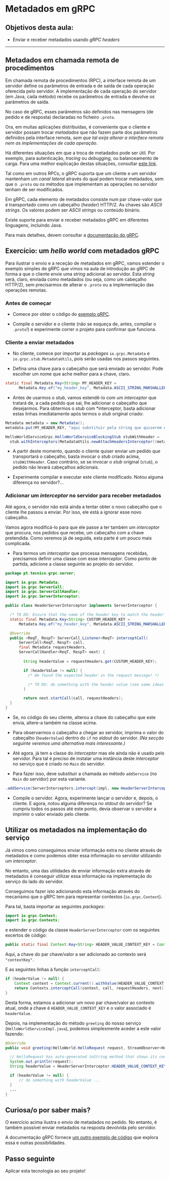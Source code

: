 # Metadados em gRPC

## Objetivos desta aula:

- Enviar e receber metadados usando *gRPC headers*

***

## Metadados em chamada remota de procedimentos

Em chamada remota de procedimentos (RPC), a interface remota de um servidor define
os parâmetros de entrada e de saída de cada operação oferecida pelo servidor.
A implementação de cada operação do servidor (em Java, cada método) recebe 
os parâmetros de entrada e devolve os parâmetros de saída.

No caso de gRPC, esses parâmetros são definidos nas mensagens (de pedido e de resposta)
declaradas no ficheiro `.proto`.

Ora, em muitas aplicações distribuídas, é conveniente que o cliente e servidor possam 
trocar *metadados* que não fazem parte dos parâmetros definidos pela interface remota, 
*sem que tal exija alterar a interface remota nem as implementações de cada operação*.

Há diferentes situações em que a troca de metadados pode ser útil. 
Por exemplo, para autenticação, *tracing* ou *debugging*, ou balanceamento de carga. 
Para uma melhor explicação destas situações, consultar [este link](https://grpc.io/docs/guides/metadata/).

Tal como em outros RPCs, o gRPC suporta que um cliente e um servidor mantenham um *canal lateral* 
através do qual podem trocar metadados, sem que o `.proto` ou os métodos que implementam 
as operações no servidor tenham de ser modificados.

Em gRPC, cada elemento de metadados consiste num par chave-valor que é transportado como um cabeçalho (*header*) HTTP/2.
As chaves são *ASCII strings*. Os valores podem ser *ASCII strings* ou conteúdo binário.

Existe suporte para enviar e receber metadados gRPC em diferentes linguagens, incluindo Java.

Para mais detalhes, devem consultar a [documentação do gRPC](https://grpc.io/docs/guides/metadata/).


## Exercício: um *hello world* com metadados gRPC

Para ilustrar o envio e a receção de metadados em gRPC, vamos estender o exemplo 
simples de gRPC que vimos na aula de introdução ao gRPC de forma a que o cliente envie uma 
*string* adicional ao servidor. 
Esta *string* será, claro, enviada como metadados (ou seja, como um cabeçalho HTTP/2), sem precisarmos
de alterar o `.proto` ou a implementação das operações remotas.

### Antes de começar

- Comece por obter o código do [exemplo gRPC](https://github.com/tecnico-distsys/example_grpc). 

- Compile o servidor e o cliente (não se esqueça de, antes, compilar o `.proto`!) e experimente
correr o projeto para confirmar que funciona.

### Cliente a enviar metadados

- No cliente, comece por importar as *packages* `io.grpc.Metadata` e
`io.grpc.stub.MetadataUtils`, pois serão usadas nos passos seguintes.

- Defina uma chave para o cabeçalho que será enviado ao servidor. Pode escolher um nome que ache melhor para a chave, claro.

```java
static final Metadata.Key<String> MY_HEADER_KEY =
      Metadata.Key.of("my_header_key", Metadata.ASCII_STRING_MARSHALLER);
```

- Antes de usarmos o *stub*, vamos estendê-lo com um *interceptor* que tratará de, 
a cada pedido que sai, lhe adicionar o cabeçalho que desejarmos.
Para obtermos o *stub* com *interceptor, basta adicionar estas linhas imediatamente após 
termos o *stub* original criado:

```java
Metadata metadata = new Metadata();
metadata.put(MY_HEADER_KEY, "aqui substituir pela string que quiserem enviar no cabecalho!");

HelloWorldServiceGrpc.HelloWorldServiceBlockingStub stubWithHeader = 
  stub.withInterceptors(MetadataUtils.newAttachHeadersInterceptor((metadata)));
```

- A partir deste momento, quando o cliente quiser enviar um pedido que transportará o cabeçalho, 
basta invocar o *stub* criado acima, `stubWithHeader`. 
Caso contrário, se se invocar o *stub* original (`stub`), o pedido não levará cabeçalhos adicionais.

- Experimente compilar e executar este cliente modificado. Notou alguma diferença no servidor?...


### Adicionar um *interceptor* no servidor para receber metadados

Até agora, o servidor não está ainda a tentar obter o novo cabeçalho que o cliente lhe passou a enviar. Por isso, ele está a ignorar esse novo cabeçalho. 

Vamos agora modificá-lo para que ele passe a ter também um *interceptor* que procura, 
nos pedidos que recebe, um cabeçalho com a chave pretendida. 
Como veremos já de seguida, esta parte é um pouco mais complicada.

- Para termos um *interceptor* que processa mensagens recebidas, precisamos 
definir uma classe com esse *interceptor*. 
Como ponto de partida, adicione a classe seguinte ao projeto do servidor.

```java
package pt.tecnico.grpc.server;

import io.grpc.Metadata;
import io.grpc.ServerCall;
import io.grpc.ServerCallHandler;
import io.grpc.ServerInterceptor;

public class HeaderServerInterceptor implements ServerInterceptor {

  /* TO DO: Ensure that the name of the header key to match the header key used by the sender */
  static final Metadata.Key<String> CUSTOM_HEADER_KEY =
      Metadata.Key.of("my_header_key", Metadata.ASCII_STRING_MARSHALLER);

  @Override
  public <ReqT, RespT> ServerCall.Listener<ReqT> interceptCall(
      ServerCall<ReqT, RespT> call,
      final Metadata requestHeaders,
      ServerCallHandler<ReqT, RespT> next) {
        
        String headerValue = requestHeaders.get(CUSTOM_HEADER_KEY);

        if (headerValue != null) {
          /* We found the expected header in the request message! */

          /* TO DO: do something with the header value (see some ideas in the text below). */
        }

        return next.startCall(call, requestHeaders);
  }
}
```

- Se, no código do seu cliente, alterou a chave do cabeçalho que este envia, altere-a também na classe acima.

- Para observarmos o cabeçalho a chegar ao servidor, imprima o valor do cabeçalho (`headerValue`) dentro do `if` 
no *stdout* do servidor. 
*(Na secção seguinte veremos uma alternativa mais interessante.)*

- Até agora, já tem a classe do *interceptor* mas ele ainda não é usado pelo servidor.
Para tal é preciso de instalar uma instância deste *interceptor* no serviço que é criado no `Main` do servidor.

- Para fazer isso, deve substituir a chamada ao método `addService` (no `Main` do servidor) por esta variante.

```java
.addService(ServerInterceptors.intercept(impl, new HeaderServerInterceptor())).build();
```

- Compile o servidor. Agora, experimente lançar o servidor e, depois, o cliente. 
E agora, notou alguma diferença no *stdout* do servidor? 
Se cumpriu todos os passos até este ponto, devia observar o servidor a imprimir o valor enviado pelo cliente.

## Utilizar os metadados na implementação do serviço

Já vimos como conseguimos enviar informação extra no cliente através de metadados e como podemos obter essa informação no servidor utilizando um *interceptor*.

No entanto, uma das utilidades de enviar informação extra através de metadados é conseguir utilizar essa informação na implementação do serviço do lado do servidor.

Conseguimos fazer isto adicionando esta informação através do mecanismo que o gRPC tem para representar contextos (`io.grpc.Context`).

Para tal, basta importar as seguintes *packages*:
```java
import io.grpc.Context;
import io.grpc.Contexts;
```
e estender o código da classe `HeaderServerInterceptor` com os seguintes excertos de código:

```java
public static final Context.Key<String> HEADER_VALUE_CONTEXT_KEY = Context.key("contextKey");
```

Aqui, a chave do par chave/valor a ser adicionado ao contexto será `"contextKey"`.

E as seguintes linhas à função `interceptCall`:

```java
if (headerValue != null) {
    Context context = Context.current().withValue(HEADER_VALUE_CONTEXT_KEY, headerValue);
    return Contexts.interceptCall(context, call, requestHeaders, next);
}
```

Desta forma, estamos a adicionar um novo par chave/valor ao contexto atual, onde a chave é `HEADER_VALUE_CONTEXT_KEY` e o valor associado é `headerValue`.

Depois, na implementação do método `greeting` do nosso serviço (`HelloWorldServiceImpl.java`), podemos simplesmente aceder a este valor fazendo:

```java
@Override
public void greeting(HelloWorld.HelloRequest request, StreamObserver<HelloWorld.HelloResponse> responseObserver) {

  // HelloRequest has auto-generated toString method that shows its contents
  System.out.println(request);
  String headerValue = HeaderServerInterceptor.HEADER_VALUE_CONTEXT_KEY.get();

  if (headerValue != null) {
      // do something with headerValue ...
  }
  ...
}
```

## Curiosa/o por saber mais?

O exercício acima ilustra o envio de metadados no pedido. 
No entanto, é também possível enviar metadados na resposta devolvida pelo servidor.

A documentação gRPC fornece [um outro exemplo de código](https://github.com/grpc/grpc-java/tree/master/examples/src/main/java/io/grpc/examples/header) que explora essa e outras possibilidades. 


## Passo seguinte

Aplicar esta tecnologia ao seu projeto!